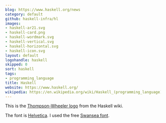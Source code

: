 ```yaml
---
blog: https://www.haskell.org/news
category: default
github: haskell-infra/hl
images:
- haskell-ar21.svg
- haskell-card.png
- haskell-wordmark.svg
- haskell-vertical.svg
- haskell-horizontal.svg
- haskell-icon.svg
layout: default
logohandle: haskell
skipped: 0
sort: haskell
tags:
- programming_language
title: Haskell
website: https://www.haskell.org/
wikipedia: https://en.wikipedia.org/wiki/Haskell_(programming_language)
---
```


This is the [Thompson-Wheeler logo](http://www.haskell.org/haskellwiki/Thompson-Wheeler_logo) from the Haskell wiki.

The font is [Helvetica](http://www.myfonts.com/fonts/linotype/helvetica/bold/?refby=vectorlogozone).  I used the free [Swansea font](http://www.fontspace.com/roger-white/swansea).
